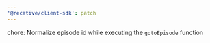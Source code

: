 ```yaml
---
'@recative/client-sdk': patch
---
```


chore: Normalize episode id while executing the `gotoEpisode` function
